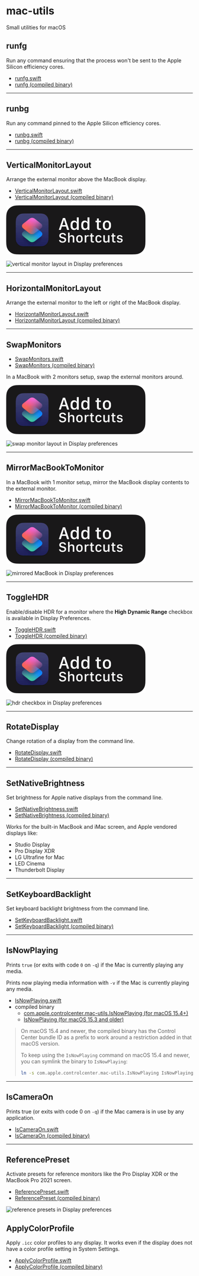 # mac-utils

Small utilities for macOS

## runfg

Run any command ensuring that the process won't be sent to the Apple Silicon efficiency cores.

- [runfg.swift](/runfg.swift)
- [runfg (compiled binary)](/bin/runfg)

---

## runbg

Run any command pinned to the Apple Silicon efficiency cores.

- [runbg.swift](/runbg.swift)
- [runbg (compiled binary)](/bin/runbg)

---

## VerticalMonitorLayout

Arrange the external monitor above the MacBook display.

- [VerticalMonitorLayout.swift](/VerticalMonitorLayout.swift)
- [VerticalMonitorLayout (compiled binary)](/bin/VerticalMonitorLayout)

[![add to shortcuts button](img/add-to-shortcuts.svg)](https://www.icloud.com/shortcuts/05d718d1f6c24c1493a73f539ddd12a9)

![vertical monitor layout in Display preferences](https://files.alinpanaitiu.com/vertical-monitor-layout.png)

---

## HorizontalMonitorLayout

Arrange the external monitor to the left or right of the MacBook display.

- [HorizontalMonitorLayout.swift](/HorizontalMonitorLayout.swift)
- [HorizontalMonitorLayout (compiled binary)](/bin/HorizontalMonitorLayout)

---

## SwapMonitors

- [SwapMonitors.swift](/SwapMonitors.swift)
- [SwapMonitors (compiled binary)](/bin/SwapMonitors)

In a MacBook with 2 monitors setup, swap the external monitors around.

[![add to shortcuts button](img/add-to-shortcuts.svg)](https://www.icloud.com/shortcuts/3c9f6a71589a4813904973b3ef493c1f)

![swap monitor layout in Display preferences](https://files.alinpanaitiu.com/swap-monitor-layout.png)

---

## MirrorMacBookToMonitor

In a MacBook with 1 monitor setup, mirror the MacBook display contents to the external monitor.

- [MirrorMacBookToMonitor.swift](/MirrorMacBookToMonitor.swift)
- [MirrorMacBookToMonitor (compiled binary)](/bin/MirrorMacBookToMonitor)

[![add to shortcuts button](img/add-to-shortcuts.svg)](https://www.icloud.com/shortcuts/93b2496bd03b4c21886e2322409240cb)

![mirrored MacBook in Display preferences](https://files.alinpanaitiu.com/mirror-macbook-to-monitor.png)

---

## ToggleHDR

Enable/disable HDR for a monitor where the **High Dynamic Range** checkbox is available in Display Preferences.

- [ToggleHDR.swift](/ToggleHDR.swift)
- [ToggleHDR (compiled binary)](/bin/ToggleHDR)

[![add to shortcuts button](img/add-to-shortcuts.svg)](https://www.icloud.com/shortcuts/2f412b6ad9644aaf83e86bd53cb4294e)

![hdr checkbox in Display preferences](https://files.lunar.fyi/hdr-toggle-ventura.webp)

---

## RotateDisplay

Change rotation of a display from the command line.

- [RotateDisplay.swift](/RotateDisplay.swift)
- [RotateDisplay (compiled binary)](/bin/RotateDisplay)

---

## SetNativeBrightness

Set brightness for Apple native displays from the command line.

- [SetNativeBrightness.swift](/SetNativeBrightness.swift)
- [SetNativeBrightness (compiled binary)](/bin/SetNativeBrightness)

Works for the built-in MacBook and iMac screen, and Apple vendored displays like:

- Studio Display
- Pro Display XDR
- LG Ultrafine for Mac
- LED Cinema
- Thunderbolt Display

---

## SetKeyboardBacklight

Set keyboard backlight brightness from the command line.

- [SetKeyboardBacklight.swift](/SetKeyboardBacklight.swift)
- [SetKeyboardBacklight (compiled binary)](/bin/SetKeyboardBacklight)

---

## IsNowPlaying

Prints `true` (or exits with code `0` on `-q`) if the Mac is currently playing any media.

Prints now playing media information with `-v` if the Mac is currently playing any media.

- [IsNowPlaying.swift](/IsNowPlaying.swift)
- compiled binary
    - [com.apple.controlcenter.mac-utils.IsNowPlaying (for macOS 15.4+)](/bin/com.apple.controlcenter.mac-utils.IsNowPlaying)
    - [IsNowPlaying (for macOS 15.3 and older)](/bin/IsNowPlaying)

> On macOS 15.4 and newer, the compiled binary has the Control Center bundle ID as a prefix to work around a restriction added in that macOS version.
>
> To keep using the `IsNowPlaying` command on macOS 15.4 and newer, you can symlink the binary to `IsNowPlaying`:
>
> ```sh
> ln -s com.apple.controlcenter.mac-utils.IsNowPlaying IsNowPlaying
> ```

---

## IsCameraOn

Prints true (or exits with code 0 on `-q`) if the Mac camera is in use by any application.

- [IsCameraOn.swift](/IsCameraOn.swift)
- [IsCameraOn (compiled binary)](/bin/IsCameraOn)

---

## ReferencePreset

Activate presets for reference monitors like the Pro Display XDR or the MacBook Pro 2021 screen.

- [ReferencePreset.swift](/ReferencePreset.swift)
- [ReferencePreset (compiled binary)](/bin/ReferencePreset)

![reference presets in Display preferences](https://files.alinpanaitiu.com/reference-display-presets.png)

## ApplyColorProfile

Apply `.icc` color profiles to any display. It works even if the display does not have a color profile setting in System Settings.

- [ApplyColorProfile.swift](/ApplyColorProfile.swift)
- [ApplyColorProfile (compiled binary)](/bin/ApplyColorProfile)

